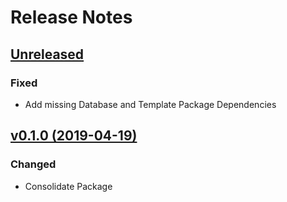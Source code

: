# Release Notes

## [Unreleased](https://github.com/ixocreate/translation-package/compare/0.1.0...develop)

### Fixed
- Add missing Database and Template Package Dependencies

## [v0.1.0 (2019-04-19)](https://github.com/ixocreate/translation-package/compare/master...0.1.0)

### Changed
- Consolidate Package
